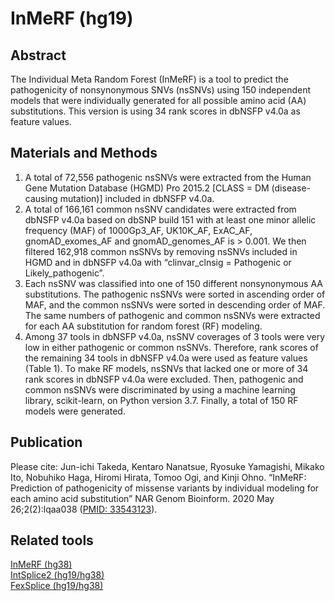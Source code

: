 # InMeRF (hg19)
## Abstract
The Individual Meta Random Forest (InMeRF) is a tool to predict the pathogenicity of nonsynonymous SNVs (nsSNVs) using 150 independent models that were individually generated for all possible amino acid (AA) substitutions. This version is using 34 rank scores in dbNSFP v4.0a as feature values.
## Materials and Methods
1. A total of 72,556 pathogenic nsSNVs were extracted from the Human Gene Mutation Database (HGMD) Pro 2015.2 [CLASS = DM (disease-causing mutation)] included in dbNSFP v4.0a.
2. A total of 166,161 common nsSNV candidates were extracted from dbNSFP v4.0a based on dbSNP build 151 with at least one minor allelic frequency (MAF) of 1000Gp3_AF, UK10K_AF, ExAC_AF, gnomAD_exomes_AF and gnomAD_genomes_AF is > 0.001. We then filtered 162,918 common nsSNVs by removing nsSNVs included in HGMD and in dbNSFP v4.0a with “clinvar_clnsig = Pathogenic or Likely_pathogenic”.
3. Each nsSNV was classified into one of 150 different nonsynonymous AA substitutions. The pathogenic nsSNVs were sorted in ascending order of MAF, and the common nsSNVs were sorted in descending order of MAF. The same numbers of pathogenic and common nsSNVs were extracted for each AA substitution for random forest (RF) modeling.
4. Among 37 tools in dbNSFP v4.0a, nsSNV coverages of 3 tools were very low in either pathogenic or common nsSNVs. Therefore, rank scores of the remaining 34 tools in dbNSFP v4.0a were used as feature values (Table 1). To make RF models, nsSNVs that lacked one or more of 34 rank scores in dbNSFP v4.0a were excluded. Then, pathogenic and common nsSNVs were discriminated by using a machine learning library, scikit-learn, on Python version 3.7. Finally, a total of 150 RF models were generated.
## Publication
Please cite: Jun-ichi Takeda, Kentaro Nanatsue, Ryosuke Yamagishi, Mikako Ito, Nobuhiko Haga, Hiromi Hirata, Tomoo Ogi, and Kinji Ohno. “InMeRF: Prediction of pathogenicity of missense variants by individual modeling for each amino acid substitution” NAR Genom Bioinform. 2020 May 26;2(2):lqaa038 ([PMID: 33543123](https://pubmed.ncbi.nlm.nih.gov/33543123/)).
## Related tools
[InMeRF (hg38)](https://github.com/jtakeda-tokai/inmerf_hg38.git)\
[IntSplice2 (hg19/hg38)](https://github.com/jtakeda-tokai/intsplice2.git)\
[FexSplice (hg19/hg38)](https://github.com/jtakeda-tokai/fexsplice.git)
